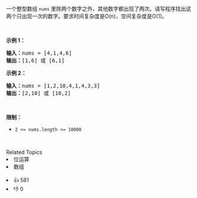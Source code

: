 <p>一个整型数组 <code>nums</code> 里除两个数字之外，其他数字都出现了两次。请写程序找出这两个只出现一次的数字。要求时间复杂度是O(n)，空间复杂度是O(1)。</p>

<p>&nbsp;</p>

<p><strong>示例 1：</strong></p>

<pre><strong>输入：</strong>nums = [4,1,4,6]
<strong>输出：</strong>[1,6] 或 [6,1]
</pre>

<p><strong>示例 2：</strong></p>

<pre><strong>输入：</strong>nums = [1,2,10,4,1,4,3,3]
<strong>输出：</strong>[2,10] 或 [10,2]</pre>

<p>&nbsp;</p>

<p><strong>限制：</strong></p>

<ul>
	<li><code>2 &lt;= nums.length &lt;= 10000</code></li>
</ul>

<p>&nbsp;</p>
<div><div>Related Topics</div><div><li>位运算</li><li>数组</li></div></div><br><div><li>👍 581</li><li>👎 0</li></div>